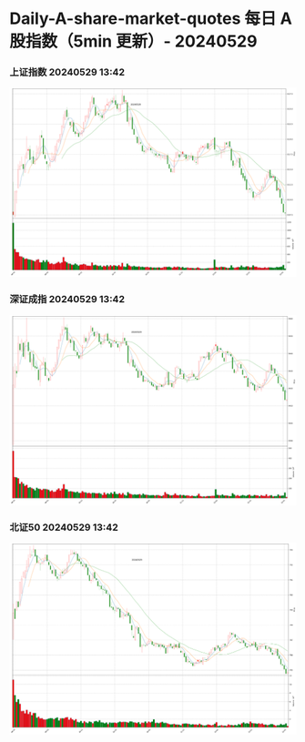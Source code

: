 
# Daily-A-share-market-quotes 每日 A 股指数（5min 更新）- 20240529

### 上证指数 20240529 13:42
![](./fig/2024/5/20240529-sh000001.png)

### 深证成指 20240529 13:42
![](./fig/2024/5/20240529-sz399001.png)

### 北证50 20240529 13:42
![](./fig/2024/5/20240529-bj899050.png)

